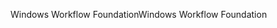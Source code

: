 <span data-ttu-id="918a3-101">Windows Workflow Foundation</span><span class="sxs-lookup"><span data-stu-id="918a3-101">Windows Workflow Foundation</span></span>